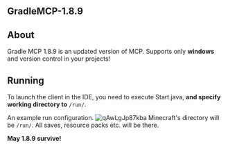 ## GradleMCP-1.8.9

## About
Gradle MCP 1.8.9 is an updated version of MCP. Supports only **windows** and version control in your projects!

## Running
To launch the client in the IDE, you need to execute Start.java, **and specify working directory to** ```/run/```.

An example run configuration.
![qAwLgJp87kba](https://user-images.githubusercontent.com/43300506/173075590-dbda746a-d125-4de1-a33e-27788de70dd5.png)
Minecraft's directory will be ```/run/```. All saves, resource packs etc. will be there.

**May 1.8.9 survive!**
